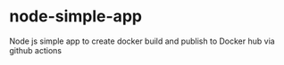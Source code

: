 # node-simple-app
Node js simple app to create docker build and publish to Docker hub via github actions
